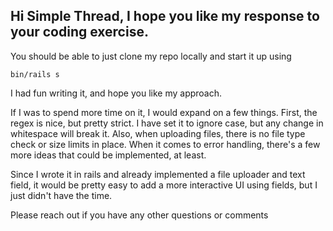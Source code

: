 ## Hi Simple Thread, I hope you like my response to your coding exercise.

You should be able to just clone my repo locally and start it up using

`bin/rails s`

I had fun writing it, and hope you like my approach.

If I was to spend more time on it, I would expand on a few things.  First, the regex is nice, but pretty strict.  I have set it to ignore case, but any change in whitespace will break it.  Also, when uploading files, there is no file type check or size limits in place.  When it comes to error handling, there's a few more ideas that could be implemented, at least.

Since I wrote it in rails and already implemented a file uploader and text field, it would be pretty easy to add a more interactive UI using fields, but I just didn't have the time.

Please reach out if you have any other questions or comments
